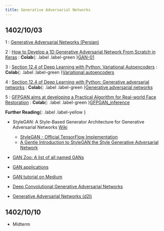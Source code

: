 ```yaml
---
title: Generative Adversarial Networks
---
```


## 1402/10/03

1
: [Generative Adversarial Networks (Persian)](https://howsam.org/generative-adversarial-network/)

2
: [How to Develop a 1D Generative Adversarial Network From Scratch in Keras](https://machinelearningmastery.com/how-to-develop-a-generative-adversarial-network-for-a-1-dimensional-function-from-scratch-in-keras/)
    : **Colab**{: .label .label-green }[GAN-01](https://colab.research.google.com/github/fum-cs/dl/blob/main/code/GAN/GAN-01.ipynb)

3
: [Section 12.4 of Deep Learning with Python: Variational Autoencoders](https://fumdrive.um.ac.ir/index.php/s/tbdbtwzCkqbMoGD)
    : **Colab**{: .label .label-green }[Variational autoencoders](https://colab.research.google.com/github/fchollet/deep-learning-with-python-notebooks/blob/master/chapter12_part04_variational-autoencoders.ipynb)

4
: [Section 12.4 of Deep Learning with Python: Generative adversarial networks](https://fumdrive.um.ac.ir/index.php/s/tbdbtwzCkqbMoGD)
    : **Colab**{: .label .label-green }[Generative adversarial networks](https://colab.research.google.com/github/fchollet/deep-learning-with-python-notebooks/blob/master/chapter12_part05_gans.ipynb)

5
: [GFPGAN aims at developing a Practical Algorithm for Real-world Face Restoration](https://github.com/TencentARC/GFPGAN)
    : **Colab**{: .label .label-green }[GFPGAN_inference](https://colab.research.google.com/github/fum-cs/dl/blob/main/code/GAN/GFPGAN_inference.ipynb)

**Further Reading**{: .label .label-yellow }

* StyleGAN: A Style-Based Generator Architecture for Generative Adversarial Networks [Wiki](https://en.wikipedia.org/wiki/StyleGAN)
    - [StyleGAN - Official TensorFlow Implementation](https://github.com/NVlabs/stylegan)
    - [A Gentle Introduction to StyleGAN the Style Generative Adversarial Network](https://machinelearningmastery.com/introduction-to-style-generative-adversarial-network-stylegan/)

* [GAN Zoo: A list of all named GANs](https://github.com/hindupuravinash/the-gan-zoo)

* [GAN applications](https://github.com/nashory/gans-awesome-applications)

* [GAN tutorial on Medium](https://github.com/mpstewart1/GAN-Tutorial)

* [Deep Convolutional Generative Adversarial Networks](https://d2l.ai/chapter_generative-adversarial-networks/dcgan.html)

* [Generative Adversarial Networks (d2l)](https://d2l.ai/chapter_generative-adversarial-networks/index.html)

<!-- **Paper**{: .label .label-blue }[arxiv: Generating Infinite-Resolution Texture using GANs with Patch-by-Patch Paradigm](https://arxiv.org/pdf/2309.02340.pdf)
    - [github](https://github.com/ai4netzero/Infinite_Texture_GANs) -->

## 1402/10/10

* Midterm
